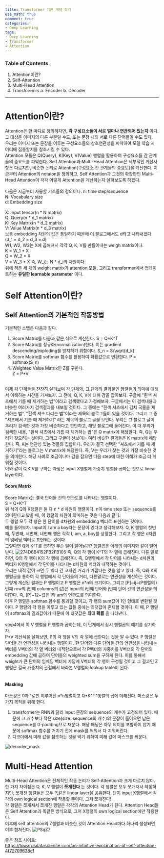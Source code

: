```yaml
---
title: Transformer 기본 개념 정리
use_math: true
comment: true
categories: 
- Deep Learning
tags: 
- Deep Learning
- Transformer
- Attention
---
```


### Table of Contents
1. Attention이란?
2. Self-Attention
3. Multi-Head Attention
4. Transforemrs
  a. Encoder
  b. Decoder

* * *

# Attention이란?
Attention은 한 마디로 정의하자면, __각 구성요소들이 서로 얼마나 연관되어 있는지__ 이다. 그 대상은 이미지의 다른 부분일 수도, 또는 문장 내의 서로 다른 단어들일 수도 있다.   
우리는 이미지 또는 문장을 이루는 구성요소들의 상호연관성을 파악하여 모델 학습 시 어디에 집중할지를 참조시킬 수 있다.   
Attention 모듈은 Q(Query), K(Key), V(Value) 행렬을 활용하여 구성요소들 간 관계들의 중요도를 파악한다. Self Attention과 Multi-Head Attention은 세부적인 계산사항은 다르지만, 비슷한 논리로 Attention(구성요소 간 관계들의 중요도)을 계산한다.
지금부터 Attention의 notaion을 정의하고, Self Attention과 그것의 확장판인 Multi-Head Attention이 각각 어떻게 Attention을 계산하는지 살펴보도록 하겠다.   
<br>
다음은 지금부터 사용할 기호들의 정의이다.
n: time step/sequence   
N: Vocabulary size   
d: Embedding size   
<br>
X: Input tensor(n \* N matrix)   
Q: Query(n \* d_1 matrix)   
K: Key Matrix(n \* d_2 matrix)   
V: Value Matrix(n \* d_3 matrix)   
보통 embedding 차원의 값은 통일하기 때문에 이 블로그에서도 d라고 나타내겠다. (d_1 = d_2 = d_3 = d)
<br>
W1, W2, W3는 X에 곱해져서 각각 Q, K, V를 만들어내는 weigh matrix이다.    
K = W_1 \* X   
Q = W_2 \* X   
V = W_3 \* X
즉, W_i는 N \* d_i의 차원이다.   
위에 적은 세 개의 weight matrix가 attention 모듈, 그리고 transformer에서 업데이트하는 **유일한 learnable parameter** 이다.


# Self Attention이란?
## Self Attention의 기본적인 작동방법
기본적인 스텝은 다음과 같다.   
1. Score Matrix를 다음과 같은 식으로 계산한다.
  S = Q\*K^T
2. Score Matrix를 정규화(normalization)한다. 이는 gradient descending/exploding을 방지하기 위함이다.
  S_n = S/\sqrt{d_k}
3. Score Matrix를 softmax 함수를 활용하여 확률값으로 변환한다.
  P = softmax(S_n)
4. Weighted Value Matrix인 Z를 구한다.   
  Z = P\*V   
<br>
이제 각 단계들을 찬찬히 살펴보며 각 단계와, 그 단계의 결과물인 행렬들의 의미에 대해서 이해하는 시간을 가져보자.   
그 전에, Q, K, V에 대해 감을 잡아보자.   
구글에 "흰색 셔츠에서 기름 때 제거하는 법"이라고 검색했다고 가정해보자. 구글에서는 이 검색내용과 비슷한 여러가지 검색결과를 내보일 것이다. 그 중에는 "흰색 셔츠에서 김치 국물을 제거하는 법", "흰색 셔츠 다리는 법"이라는 제목의 블로그들이 있을 것이다.
그리고 그 중 "셔츠에서 기름 때 제거하기" 라는 제목의 블로그 글을 보인다. 우리는 그 블로그 글이 우리가 검색한 것과 가장 비슷하다고 판단하고, 해당 블로그에 들어간다.   
이 때 우리가 검색한 내용, "흰색 셔츠에서 기름 때 제거하는 법"은 Q matrix에 해당한다. 즉, Q는 우리가 찾으려는 것이다.   
그리고 구글이 선보이는 여러 비슷한 결과들은 K matrix에 해당한다. 즉, K는 연관성 있는 것들의 집합이다.    
우리가 결국 선택한 "셔츠에서 기름 때 제거하기"라는 블로그는 V matrix에 해당한다. 즉, V는 우리가 찾는 것과 가장 비슷한 것을 의미한다.   
해당 사례로 조금이나마 감을 잡으면 다음 step에 대한 이해가 조금 더 쉬워질 것이다.   
<br>
이와 같이 Q,K,V를 구하는 과정은 input X행렬에 가중치 행렬을 곱하는 것으로 linear layer이다.

#### Score Matrix
Score Matrix는 결국 단어들 간의 연관도를 나타내는 행렬이다.   
S = Q\*K^T   
위 식의 Q와 K행렬은 둘 다 n * d 차원의 행렬이다. n이 time step 또는 sequence를 의미한다고 봤을 때, 이 행렬의 차원이 의미하는 것은 다음과 같다.   
두 행렬 모두 각 행은 한 단어를 d차원의 embedding 벡터로 표현하는 것이다.   
예를 들어보자. Input이 I am a boy라는 문장이 있다고 생각해보자. Q, K 행렬의 첫번째, 두번째, 세번째, 네번째 행은 각각 I, am, a, boy를 상징한다. 그리고 각 행은 d차원의 임베딩 벡터로 표현되는 것이다.     
그렇다면 Q와 K^T를 곱하면 무슨 일이 일어날까? 행렬곱은 아래의 이미지와 같이 일어난다.
![274D6B4152FB2FB105](https://user-images.githubusercontent.com/87808237/188271389-e0011dd9-f566-4ee9-a10f-48067dafc2db.png)
즉, Q의 각 행이 K^T의 각 열에 곱해진다. 다른 말로 하면, Q의 각 행이 K의 각 행에 곱해진다. 즉, Q행렬에서 각 단어를 나타내는 d차원의 벡터가 K행렬에서 각 단어를 나타내는 d차원의 벡터와 내적하는 것이다.   
우리는 내적 값이 크면 두 벡터 간 코사인 거리가 가깝다는 것을 알고 있다. 즉, Q와 K의 행렬곱을 통하여 각 행렬에서 각 단어들의 거리, 다른말로는 연관성을 계산하는 것이다.    
그렇게 계산된 결과는 P 행렬이고 P 행렬은 n\*n의 크기이다. 그리고 [P]~ij~(P행렬의 i번째 row의 j번째 columns의 값)은 input의 i번째 단어와 j번째 단어 간의 연관성을 의미한다.
즉, [P]~12~값은 I와 am의 연관도를 의미한다.
<br>
이후 P 행렬은 softmax 함수를 통과할 것이고, 각 행의 sum값이 1인 형태로 변환될 것이다. P 행렬의 각 행을 이루고 있는 값들 중에는 최댓값이 존재할 것이다. 이 때, P 행렬이 softmax의 결과값이기 때문에 이 최댓값은 **최대 확률** 을 나타낸다.   
<br>
step4에서 이 V 행렬을 P 행렬과 곱하는데, 이 단계에서 잠시 행렬곱의 얘기를 상기하자.    
P\*V 계산식을 살펴보면, P의 각 행을 V의 각 열에 곱한다는 것을 알 수 있다. P 행렬은 단어들 간 연관성을 나타내는 행렬이다. 한 단어와 다른 단어들 간의 연관성을 나타내는 벡터를 V벡터의 각 열 벡터와 내적함으로써 각 P벡터의 가중치를 V벡터의 각 단어의 embedding 값에 곱하여 단어들의 weighted sum을 구하게 된다. 이를 통해서 weight가 큰 단어의 임베딩 벡터에 가깝게 V벡터의 각 행이 구성될 것이고 그 결과인 Z 행렬은 결국 가중치의 관점에서 바라본 V행렬의 lookup table이 된다.
<br>
<br>
#### Masking
마스킹은 0과 1로만 이루어진 n\*n행렬이고 Q\*K^T^행렬의 곱에 더해진다. 마스킹은 두 가지 목적을 위해 한다.   
1. transformer는 RNN과 달리 Input 문장의 sequence의 개수가 고정되어 있다. 때문에 그 개수보다 작은 size(size: sequence의 개수)의 문장이 들어오면 남은 sequence를 0-padding으로 채운다. 해당 패딩은 아무 의미를 포함하지 않기 때문에 softmax 함수를 거치기 전에 mask를 씌워서 다 지워버린다.
2. 디코더에서 미래 값을 참조하는 것을 막기 위하여 미래 값에 마스크를 씌운다.   

![decoder_mask](https://user-images.githubusercontent.com/87808237/188441698-7014cdb6-491f-44a7-a1be-57ab54016f26.png)
<br>

# Multi-Head Attention
Multi-Head Attention은 전체적인 작동 논리가 Self-Attention과 크게 다르지 않다. 한 가지 차이점은 Q, K, V 행렬이 **쪼개진다** 는 것이다.
각 행렬은 모두 쪼개져서 작동하지만, 쪼개진 행렬들은 모두 똑같은 linear layer을 공유한다. 단지 input X행렬에서 각각의 own logical section에 작용할 뿐이다. 그저 쪼개진다!
<br>
각 행렬은 쪼개져서 쪼개진 행렬은 각각의 Attention Head가 된다. Attention Head들은 Self Attention과 똑같은 방식으로, 그저 X행렬의 own logical section에만 작용한다.   
이후에 self attention의 Z행렬과 비슷한 것이 Attention Head마다 하나씩 생성되면 이후 합쳐진다.
![PSqZ7](https://user-images.githubusercontent.com/87808237/188443678-a7b99140-b1e7-4f95-9310-c06c222ca45e.png)

좋은 참조 사이트:   
https://towardsdatascience.com/an-intuitive-explanation-of-self-attention-4f72709638e1





